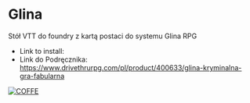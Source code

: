 # Glina
Stół VTT do foundry z kartą postaci do systemu Glina RPG
- Link to install: 
- Link do Podręcznika: https://www.drivethrurpg.com/pl/product/400633/glina-kryminalna-gra-fabularna



[![COFFE](https://cdn.buymeacoffee.com/buttons/v2/default-blue.png)](https://www.buymeacoffee.com/kiszu)